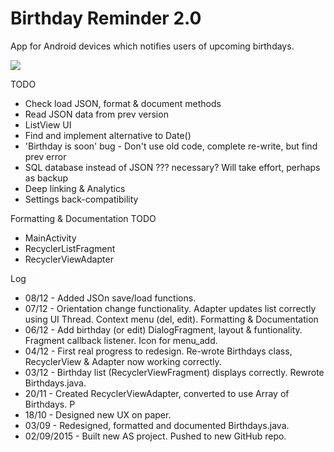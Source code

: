 # Birthday Reminder 2.0
App for Android devices which notifies users of upcoming birthdays.

![](http://julianrosser.website/images/birthday_screen_1.png)

TODO
- Check load JSON, format & document methods
- Read JSON data from prev version
- ListView UI
- Find and implement alternative to Date()
- 'Birthday is soon' bug - Don't use old code, complete re-write, but find prev error
- SQL database instead of JSON ??? necessary? Will take effort, perhaps as backup
- Deep linking & Analytics
- Settings back-compatibility

Formatting & Documentation TODO
- MainActivity
- RecyclerListFragment
- RecyclerViewAdapter

Log
- 08/12 - Added JSOn save/load functions.
- 07/12 - Orientation change functionality. Adapter updates list correctly using UI Thread. Context menu (del, edit). Formatting & Documentation
- 06/12 - Add birthday (or edit) DialogFragment, layout & funtionality. Fragment callback listener. Icon for menu_add.
- 04/12 - First real progress to redesign. Re-wrote Birthdays class, RecyclerView & Adapter now working correctly.
- 03/12 - Birthday list (RecyclerViewFragment) displays correctly. Rewrote Birthdays.java.
- 20/11 - Created RecyclerViewAdapter, converted to use Array of Birthdays. P
- 18/10 - Designed new UX on paper.
- 03/09 - Redesigned, formatted and documented Birthdays.java.
- 02/09/2015 - Built new AS project. Pushed to new GitHub repo.


